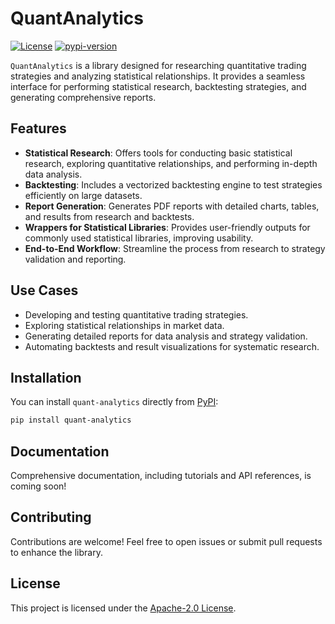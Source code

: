 # QuantAnalytics

[![License](https://img.shields.io/badge/license-Apache%202.0-blue.svg)](LICENSE)
[![pypi-version](https://img.shields.io/pypi/v/quant-analytics.svg)](https://pypi.org/project/quant-analytics/)

`QuantAnalytics` is a library designed for researching quantitative trading strategies and analyzing statistical relationships. It provides a seamless interface for performing statistical research, backtesting strategies, and generating comprehensive reports.

## Features

- **Statistical Research**: Offers tools for conducting basic statistical research, exploring quantitative relationships, and performing in-depth data analysis.
- **Backtesting**: Includes a vectorized backtesting engine to test strategies efficiently on large datasets.
- **Report Generation**: Generates PDF reports with detailed charts, tables, and results from research and backtests.
- **Wrappers for Statistical Libraries**: Provides user-friendly outputs for commonly used statistical libraries, improving usability.
- **End-to-End Workflow**: Streamline the process from research to strategy validation and reporting.

## Use Cases

- Developing and testing quantitative trading strategies.
- Exploring statistical relationships in market data.
- Generating detailed reports for data analysis and strategy validation.
- Automating backtests and result visualizations for systematic research.

## Installation

You can install `quant-analytics` directly from [PyPI](https://pypi.org/project/quant-analytics/):

```bash
pip install quant-analytics
```

## Documentation

Comprehensive documentation, including tutorials and API references, is coming soon!

## Contributing

Contributions are welcome! Feel free to open issues or submit pull requests to enhance the library.

## License

This project is licensed under the [Apache-2.0 License](LICENSE).
